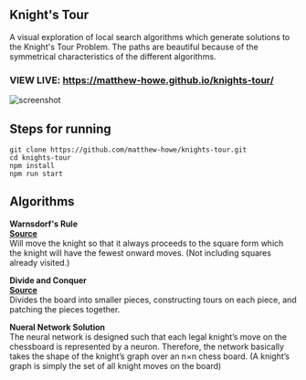 ## Knight's Tour

A visual exploration of local search algorithms which generate solutions to the Knight's Tour Problem. The paths are beautiful because of the symmetrical characteristics of the different algorithms.

### VIEW LIVE: https://matthew-howe.github.io/knights-tour/

![screenshot](https://github.com/matthew-howe/knights-tour/blob/master/img/kt.gif)

## Steps for running

```
git clone https://github.com/matthew-howe/knights-tour.git
cd knights-tour
npm install
npm run start
```

## Algorithms

**Warnsdorf's Rule**  
 [**Source**](https://github.com/matthew-howe/knights-tour/blob/master/src/algorithms/warnsdorf.tsx)  
 Will move the knight so that it always proceeds to the square form which the knight will have the fewest onward moves. (Not including squares already visited.)

**Divide and Conquer**  
 [**Source**](https://github.com/matthew-howe/knights-tour/blob/master/src/algorithms/divideandconquer.tsx)  
 Divides the board into smaller pieces, constructing tours on each piece, and patching the pieces together.

**Nueral Network Solution**  
 The neural network is designed such that each legal knight’s move on the chessboard is represented by a neuron. Therefore, the network basically takes the shape of the knight’s graph over an n×n chess board. (A knight’s graph is simply the set of all knight moves on the board)
